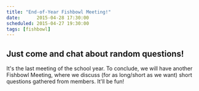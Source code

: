 ```yaml
---
title: "End-of-Year Fishbowl Meeting!"
date:      2015-04-28 17:30:00
scheduled: 2015-04-27 19:30:00
tags: [fishbowl]
---
```

## Just come and chat about random questions!

It's the last meeting of the school year. To conclude, we will have another Fishbowl Meeting, where we discuss (for as long/short as we want) short questions gathered from members. It'll be fun!
